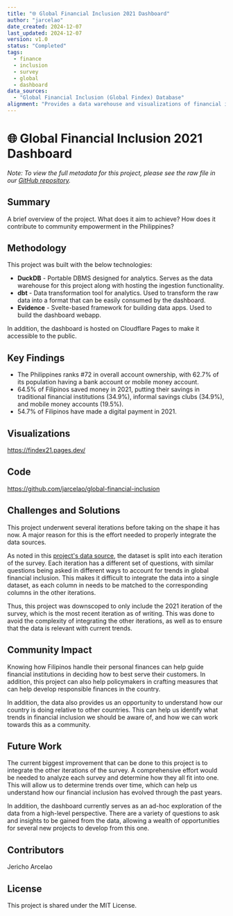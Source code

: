 ```yaml
---
title: "🌐 Global Financial Inclusion 2021 Dashboard"
author: "jarcelao"
date_created: 2024-12-07
last_updated: 2024-12-07
version: v1.0
status: "Completed"
tags:
  - finance
  - inclusion
  - survey
  - global
  - dashboard
data_sources:
  - "Global Financial Inclusion (Global Findex) Database"
alignment: "Provides a data warehouse and visualizations of financial inclusion at a global scale."
---
```


# 🌐 Global Financial Inclusion 2021 Dashboard

*Note: To view the full metadata for this project, please see the raw file in our [GitHub repository](https://github.com/dataengineeringpilipinas/datahub/tree/main/projects).*

## Summary
A brief overview of the project. What does it aim to achieve? How does it contribute to community empowerment in the Philippines?

## Methodology
This project was built with the below technologies:

 - **DuckDB** - Portable DBMS designed for analytics. Serves as the data warehouse for this project along with hosting the ingestion functionality.
 - **dbt** - Data transformation tool for analytics. Used to transform the raw data into a format that can be easily consumed by the dashboard.
 - **Evidence** - Svelte-based framework for building data apps. Used to build the dashboard webapp.

 In addition, the dashboard is hosted on Cloudflare Pages to make it accessible to the public.

## Key Findings
- The Philippines ranks #72 in overall account ownership, with 62.7% of its population having a bank account or mobile money account.
- 64.5% of Filipinos saved money in 2021, putting their savings in traditional financial institutions (34.9%), informal savings clubs (34.9%), and mobile money accounts (19.5%).
- 54.7% of Filipinos have made a digital payment in 2021.

## Visualizations
https://findex21.pages.dev/

## Code
https://github.com/jarcelao/global-financial-inclusion

## Challenges and Solutions
This project underwent several iterations before taking on the shape it has now. A major reason for this is the effort needed to properly integrate the data sources. 

As noted in this [project's data source](../data-sources/global-financial-inclusion.md), the dataset is split into each iteration of the survey. Each iteration has a different set of questions, with similar questions being asked in different ways to account for trends in global financial inclusion. This makes it difficult to integrate the data into a single dataset, as each column in needs to be matched to the corresponding columns in the other iterations.

Thus, this project was downscoped to only include the 2021 iteration of the survey, which is the most recent iteration as of writing. This was done to avoid the complexity of integrating the other iterations, as well as to ensure that the data is relevant with current trends.

## Community Impact
Knowing how Filipinos handle their personal finances can help guide financial institutions in deciding how to best serve their customers. In addition, this project can also help policymakers in crafting measures that can help develop responsible finances in the country.

In addition, the data also provides us an opportunity to understand how our country is doing relative to other countries. This can help us identify what trends in financial inclusion we should be aware of, and how we can work towards this as a community.

## Future Work
The current biggest improvement that can be done to this project is to integrate the other iterations of the survey. A comprehensive effort would be needed to analyze each survey and determine how they all fit into one. This will allow us to determine trends over time, which can help us understand how our financial inclusion has evolved through the past years.

In addition, the dashboard currently serves as an ad-hoc exploration of the data from a high-level perspective. There are a variety of questions to ask and insights to be gained from the data, allowing a wealth of opportunities for several new projects to develop from this one.

## Contributors
Jericho Arcelao

## License
This project is shared under the MIT License.
